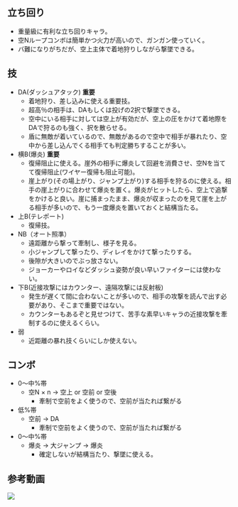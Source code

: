 
## 立ち回り

- 重量級に有利な立ち回りキャラ。
- 空Nループコンボは簡単かつ火力が高いので、ガンガン使っていく。
- バ難になりがちだが、空上主体で着地狩りしながら撃墜できる。

## 技

- DA(ダッシュアタック) **重要**
    - 着地狩り、差し込みに使える重要技。
    - 超高％の相手は、DAもしくは投げの2択で撃墜できる。
    - 空中にいる相手に対しては空上が有効だが、空上の圧をかけて着地際をDAで狩るのも強く、択を散らせる。
    - 盾に無敵が着いているので、無敵があるので空中で相手が暴れたり、空中から差し込んでくる相手ても判定勝ちすることが多い。
- 横B(爆炎) **重要**
    - 復帰阻止に使える。崖外の相手に爆炎して回避を消費させ、空Nを当てて復帰阻止(ワイヤー復帰も阻止可能)。
    - 崖上がり(その場上がり、ジャンプ上がり)する相手を狩るのに使える。相手の崖上がりに合わせて爆炎を置く。爆炎がヒットしたら、空上で追撃をかけると良い。崖に捕まったまま、爆炎が収まったのを見て崖を上がる相手が多いので、もう一度爆炎を置いておくと結構当たる。
- 上B(テレポート)
    - 復帰技。
- NB（オート照準）
    - 遠距離から撃って牽制し、様子を見る。
    - 小ジャンプして撃ったり、ディレイをかけて撃ったりする。
    - 後隙が大きいのでぶっ放さない。
    - ジョーカーやロイなどダッシュ姿勢が良い早いファイターには使わない。
- 下B(近接攻撃にはカウンター、遠隔攻撃には反射板)
    - 発生が遅くて間に合わないことが多いので、相手の攻撃を読んで出す必要があり、そこまで重要ではない。
    - カウンターもあるぞと見せつけて、苦手な素早いキャラの近接攻撃を牽制するのに使えるくらい。
- 弱
    - 近距離の暴れ技くらいにしか使えない。



## コンボ

- 0〜中%帯
	- 空N × n → 空上 or  空前 or 空後
		- 牽制で空前をよく使うので、空前が当たれば繋がる
- 低%帯
	- 空前 → DA 
		- 牽制で空前をよく使うので、空前が当たれば繋がる
- 0〜中%帯
	- 爆炎 → 大ジャンプ → 爆炎
        - 確定しないが結構当たり、撃墜に使える。



## 参考動画

[![](https://img.youtube.com/vi/-okQCIBNE48/0.jpg)](https://www.youtube.com/watch?v=-okQCIBNE48)

